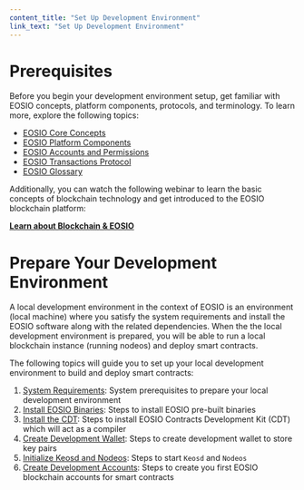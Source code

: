 ```yaml
---
content_title: "Set Up Development Environment"
link_text: "Set Up Development Environment"
---
```


# Prerequisites 

Before you begin your development environment setup, get familiar with EOSIO concepts, platform components, protocols, and terminology. To learn more, explore the following topics:

* [EOSIO Core Concepts]()
* [EOSIO Platform Components]()
* [EOSIO Accounts and Permissions]()
* [EOSIO Transactions Protocol]()
* [EOSIO Glossary]()

Additionally, you can watch the following webinar to learn the basic concepts of blockchain technology and get introduced to the EOSIO blockchain platform:

[**Learn about Blockchain & EOSIO**](https://eos.io/webinars/learn-about-blockchain-eosio/)


# Prepare Your Development Environment

A local development environment in the context of EOSIO is an environment (local machine) where you satisfy the system requirements and install the EOSIO software along with the related dependencies. When the the local development environment is prepared, you will be able to run a local blockchain instance (running nodeos) and deploy smart contracts.

The following topics will guide you to set up your local development environment to build and deploy smart contracts:

1. [System Requirements](05_system_requirements.md): System prerequisites to prepare your local development environment
2. [Install EOSIO Binaries](10_installing-eosio-binaries.md): Steps to install EOSIO pre-built binaries
3. [Install the CDT](20_installing-eosiocdt.md): Steps to install EOSIO Contracts Development Kit (CDT) which will act as a compiler
4. [Create Development Wallet](30_development-wallet.md): Steps to create development wallet to store key pairs 
5. [Initialize Keosd and Nodeos](40_start-nodeos-keosd.md): Steps to start `Keosd` and `Nodeos` 
6. [Create Development Accounts](50_create-dev-accounts.md): Steps to create you first EOSIO blockchain accounts for smart contracts
